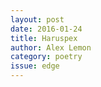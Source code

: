 ```yaml
---
layout: post 
date: 2016-01-24
title: Haruspex
author: Alex Lemon
category: poetry
issue: edge
---
```

